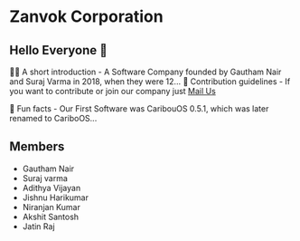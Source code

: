 # Zanvok Corporation
## Hello Everyone 👋

🙋‍♀️ A short introduction - A Software Company founded by Gautham Nair and Suraj Varma in 2018, when they were 12...
🌈 Contribution guidelines - If you want to contribute or join our company just [Mail Us](mailto:zanvokcorporation@gmail.com)

🍿 Fun facts - Our First Software was CaribouOS 0.5.1, which was later renamed to CariboOS...

## Members
* Gautham Nair
* Suraj varma
* Adithya Vijayan
* Jishnu Harikumar
* Niranjan Kumar
* Akshit Santosh
* Jatin Raj
